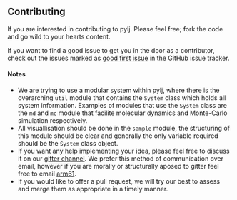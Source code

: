 ## Contributing

If you are interested in contributing to pylj. Please feel free; fork the code and go wild to your hearts content. 

If you want to find a good issue to get you in the door as a contributor, check out the issues marked as [good first issue](https://github.com/arm61/pylj/issues?q=is%3Aissue+is%3Aopen+label%3A%22good+first+issue%22) in the GitHub issue tracker.

#### Notes

- We are trying to use a modular system within pylj, where there is the overarching `util` module that contains the `System` class which holds all system information. Examples of modules that use the `System` class are the `md` and `mc` module that facilite molecular dynamics and Monte-Carlo simulation respectively. 
- All visuallisation should be done in the `sample` module, the structuring of this module should be clear and generally the only variable required should be the `System` class object. 
- If you want any help implementing your idea, please feel free to discuss it on our [gitter channel](https://gitter.im/pylj/Lobby#). We prefer this method of communication over email, however if you are morally or structurally aposed to gitter feel free to email [arm61](mailto:arm61@bath.ac.uk).
- If you would like to offer a pull request, we will try our best to assess and merge them as appropriate in a timely manner. 
